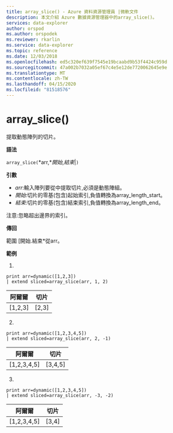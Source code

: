 ```yaml
---
title: array_slice() - Azure 資料資源管理員 |微軟文件
description: 本文介紹 Azure 數據資源管理器中的array_slice()。
services: data-explorer
author: orspod
ms.author: orspodek
ms.reviewer: rkarlin
ms.service: data-explorer
ms.topic: reference
ms.date: 12/03/2018
ms.openlocfilehash: ed5c320ef639f7545e19bcaabd9b53f4424c959d
ms.sourcegitcommit: 47a002b7032a05ef67c4e5e12de7720062645e9e
ms.translationtype: MT
ms.contentlocale: zh-TW
ms.lasthandoff: 04/15/2020
ms.locfileid: "81518576"
---
```

# <a name="array_slice"></a>array_slice()

提取動態陣列的切片。

**語法**

`array_slice(`*arr,**開始*,*結束*|`)`

**引數**

* *arr*:輸入陣列要從中提取切片,必須是動態陣組。
* *開始*:切片的零基(包含)起始索引,負值轉換為array_length_start。
* *結束*:切片的零基(包含)結束索引,負值轉換為array_length_end。

注意:忽略超出邊界的索引。

**傳回**

範圍 [開始.結束*從arr。

**範例**

1.
```kusto
print arr=dynamic([1,2,3]) 
| extend sliced=array_slice(arr, 1, 2)
```
|阿爾爾|切片|
|---|---|
|[1,2,3]|[2,3]|


2.
```kusto
print arr=dynamic([1,2,3,4,5]) 
| extend sliced=array_slice(arr, 2, -1)
```
|阿爾爾|切片|
|---|---|
|[1,2,3,4,5]|[3,4,5]|


3.
```kusto
print arr=dynamic([1,2,3,4,5]) 
| extend sliced=array_slice(arr, -3, -2)
```
|阿爾爾|切片|
|---|---|
|[1,2,3,4,5]|[3,4]|